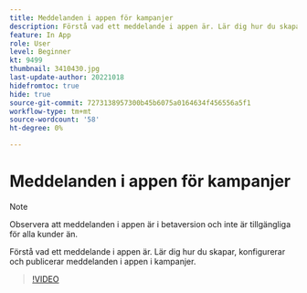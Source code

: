 ```yaml
---
title: Meddelanden i appen för kampanjer
description: Förstå vad ett meddelande i appen är. Lär dig hur du skapar, konfigurerar och publicerar meddelanden i appen i kampanjer.
feature: In App
role: User
level: Beginner
kt: 9499
thumbnail: 3410430.jpg
last-update-author: 20221018
hidefromtoc: true
hide: true
source-git-commit: 7273138957300b45b6075a0164634f456556a5f1
workflow-type: tm+mt
source-wordcount: '58'
ht-degree: 0%

---
```


# Meddelanden i appen för kampanjer

>[!NOTE]
> 
> Observera att meddelanden i appen är i betaversion och inte är tillgängliga för alla kunder än.

Förstå vad ett meddelande i appen är. Lär dig hur du skapar, konfigurerar och publicerar meddelanden i appen i kampanjer.

>[!VIDEO](https://video.tv.adobe.com/v/3410430?quality=12&learn=on)
